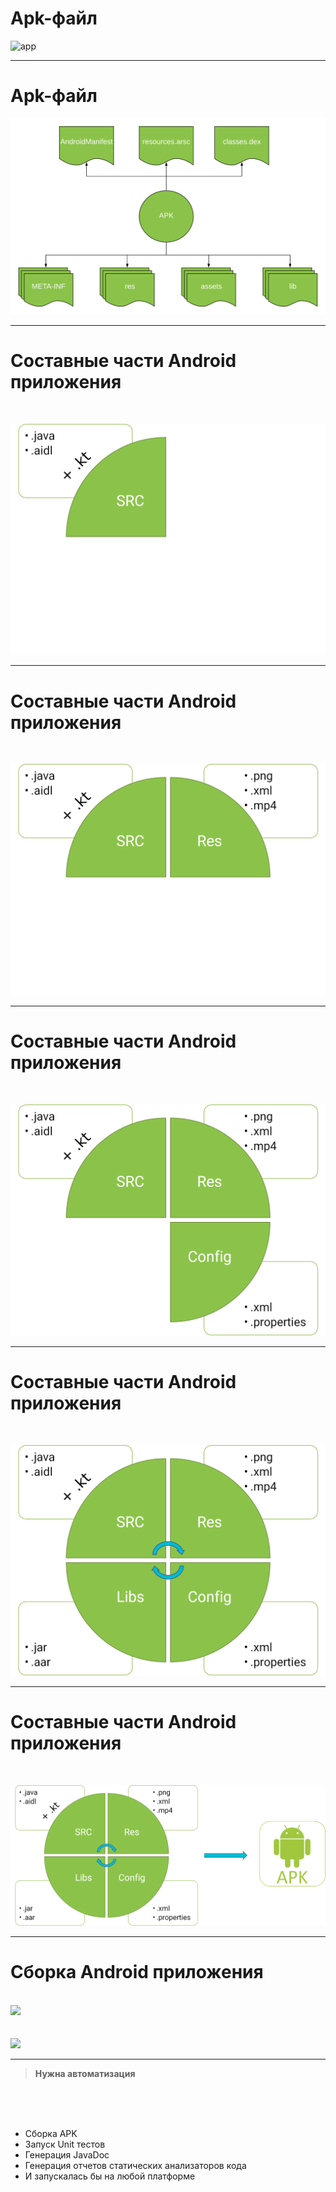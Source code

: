 # Apk-файл

![app](lecture/gradle/img/img_apk.png)
<!-- .element: height="60%" -->

<!-- .element: class="center-horizontal" -->

------

# Apk-файл

![app](lecture/gradle/img/sch_app.png)
<!-- .element: width="60%" -->

<!-- .element: class="center-horizontal" -->

------

<!-- .slide: data-transition="fade" -->

# Составные части Android приложения

<br>

![app](lecture/gradle/img/apk_parts_1.png)
<!-- .element: width="50%" -->

<!-- .element: class="center-horizontal" -->

------

<!-- .slide: data-transition="fade" -->

# Составные части Android приложения

<br>

![app](lecture/gradle/img/apk_parts_2.png)
<!-- .element: width="50%" -->

<!-- .element: class="center-horizontal" -->

------

<!-- .slide: data-transition="fade" -->

# Составные части Android приложения

<br>

![app](lecture/gradle/img/apk_parts_3.png)
<!-- .element: width="50%" -->

<!-- .element: class="center-horizontal" -->

------

<!-- .slide: data-transition="fade" -->

# Составные части Android приложения

<br>

![app](lecture/gradle/img/apk_parts_4.png)
<!-- .element: width="50%" -->

<!-- .element: class="center-horizontal" -->

------

<!-- .slide: data-transition="fade" -->

# Составные части Android приложения

<br>

![app](lecture/gradle/img/apk_parts_5.png)
<!-- .element: width="80%" -->

<!-- .element: class="center-horizontal" -->

---

# Сборка Android приложения

<br>

<div class="half-left center-horizontal fragment" data-fragment-index="1">
    <img src="lecture\gradle\img\sch_apk_build_1.png" width="80%">
</div>
<div class="half-right center-horizontal fragment">
    <br><br>
    <img src="lecture\gradle\img\sch_apk_build_2.png" width="80%">
</div>

------

<!-- .slide: data-transition="fade" -->
<!-- .slide: class="center center-horizontal" -->

> **Нужна автоматизация**

<!-- .element: class="noveo-info" -->

<br><br><br>

* Сборка APK <!-- .element: class="fragment" data-fragment-index="1" -->
* Запуск Unit тестов <!-- .element: class="fragment" data-fragment-index="2" -->
* Генерация JavaDoc <!-- .element: class="fragment" data-fragment-index="2" -->
* Генерация отчетов статических анализаторов кода <!-- .element: class="fragment" data-fragment-index="2" -->
* И запускалась бы на любой платформе <!-- .element: class="fragment" data-fragment-index="3" -->

<!-- .element: style="display: inline-block" -->